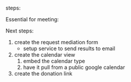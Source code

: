 steps:

Essential for meeting:

Next steps:
1. create the request mediation form
    - setup service to send results to email
2. create the calendar view
    1. embed the calendar type
    2. have it pull from a public google calendar
3. create the donation link